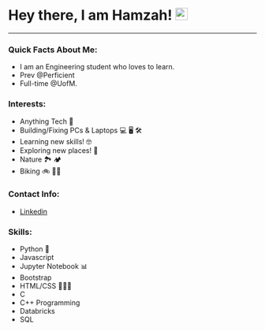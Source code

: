 # Hey there, I am Hamzah! <img src="https://media.giphy.com/media/hvRJCLFzcasrR4ia7z/giphy.gif" width="25px"></h1>
___
### Quick Facts About Me:
- I am an Engineering student who loves to learn.
- Prev @Perficient
- Full-time @UofM.

### Interests:
- Anything Tech 🔬
- Building/Fixing PCs & Laptops 💻 🖥 🛠
- Learning new skills! 🤓
- Exploring new places! 🚀
- Nature 🏞 🏕
- Biking 🚲 🚵‍♂️ 


### Contact Info:
- [Linkedin](https://www.linkedin.com/in/HamzahJe/)


### Skills:
- Python 🐍
- Javascript
- Jupyter Notebook 📊
- Bootstrap
- HTML/CSS 👨🏼‍💻
- C 
- C++ Programming
- Databricks
- SQL


